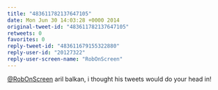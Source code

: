 ```yaml
---
title: "483611782137647105"
date: Mon Jun 30 14:03:28 +0000 2014
original-tweet-id: "483611782137647105"
retweets: 0
favorites: 0
reply-tweet-id: "483611679155322880"
reply-user-id: "20127322"
reply-user-screen-name: "RobOnScreen"
---
```

<a href="https://twitter.com/RobOnScreen">@RobOnScreen</a> aril balkan, i thought his tweets would do your head in!
